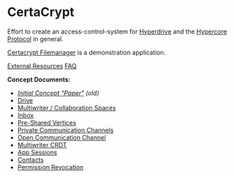 # CertaCrypt

Effort to create an access-control-system for [Hyperdrive](https://hypercore-protocol.org/#hyperdrive) and the [Hypercore Protocol](hypercore-protocol.org/) in general.

[Certacrypt Filemanager](https://github.com/fsteff/certacrypt-filemanager) is a demonstration application.

[External Resources](https://github.com/fsteff/certacrypt/blob/master/docs/resources.md)
[FAQ](https://github.com/fsteff/certacrypt/blob/master/docs/faq.md)

**Concept Documents:**

- *[Initial Concept "Paper"](https://github.com/fsteff/certacrypt/blob/master/docs/concept.pdf) (old)*
- [Drive](https://github.com/fsteff/certacrypt/blob/master/docs/drive.md)
- [Multiwriter / Collaboration Spaces](https://github.com/fsteff/certacrypt/blob/master/docs/multiwriter.md)
- [Inbox](https://github.com/fsteff/certacrypt/blob/master/docs/inbox.md)
- [Pre-Shared Vertices](https://github.com/fsteff/certacrypt/blob/master/docs/preshared-vertices.md)
- [Private Communication Channels](https://github.com/fsteff/certacrypt/blob/master/docs/private-commchannel.md)
- [Open Communication Channel](https://github.com/fsteff/certacrypt/blob/master/docs/open-commchannel.md)
- [Multiwriter CRDT](https://github.com/fsteff/certacrypt/blob/master/docs/crdt.md)  
- [App Sessions](https://github.com/fsteff/certacrypt/blob/master/docs/session.md)
- [Contacts](https://github.com/fsteff/certacrypt/blob/master/docs/contacts.md)
- [Permission Revocation](https://github.com/fsteff/certacrypt/blob/master/docs/revocation.md)
